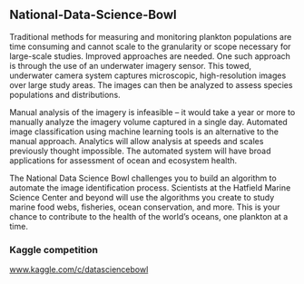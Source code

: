 ## National-Data-Science-Bowl

Traditional methods for measuring and monitoring plankton populations are time consuming and cannot scale to the granularity or scope necessary for large-scale studies. Improved approaches are needed. One such approach is through the use of an underwater imagery sensor. This towed, underwater camera system captures microscopic, high-resolution images over large study areas. The images can then be analyzed to assess species populations and distributions.

Manual analysis of the imagery is infeasible – it would take a year or more to manually analyze the imagery volume captured in a single day. Automated image classification using machine learning tools is an alternative to the manual approach. Analytics will allow analysis at speeds and scales previously thought impossible. The automated system will have broad applications for assessment of ocean and ecosystem health.

The National Data Science Bowl challenges you to build an algorithm to automate the image identification process. Scientists at the Hatfield Marine Science Center and beyond will use the algorithms you create to study marine food webs, fisheries, ocean conservation, and more. This is your chance to contribute to the health of the world’s oceans, one plankton at a time.

### Kaggle competition
www.kaggle.com/c/datasciencebowl
